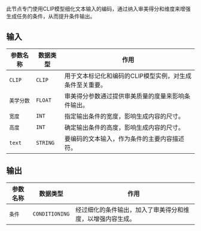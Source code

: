 此节点专门使用CLIP模型细化文本输入的编码，通过纳入审美得分和维度来增强生成任务的条件，从而提升条件输出。

## 输入

| 参数名称 | 数据类型 | 作用 |
| --- | --- | --- |
| `CLIP` | `CLIP` | 用于文本标记化和编码的CLIP模型实例，对生成条件至关重要。 |
| `美学分数` | `FLOAT` | 审美得分参数通过提供审美质量的度量来影响条件输出。 |
| `宽度` | `INT` | 指定输出条件的宽度，影响生成内容的尺寸。 |
| `高度` | `INT` | 确定输出条件的高度，影响生成内容的尺寸。 |
| `text` | `STRING` | 要编码的文本输入，作为条件的主要内容描述符。 |

## 输出

| 参数名称 | 数据类型 | 作用 |
| --- | --- | --- |
| `条件` | `CONDITIONING` | 经过细化的条件输出，加入了审美得分和维度，以增强内容生成。 |
